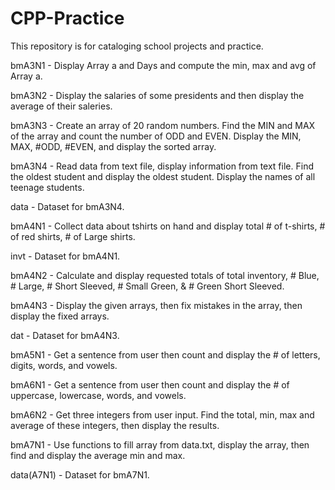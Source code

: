 # CPP-Practice
This repository is for cataloging school projects and practice.

bmA3N1 - Display Array a and Days and compute the min, max and avg of Array a.

bmA3N2 - Display the salaries of some presidents and then display the average of their saleries.

bmA3N3 - Create an array of 20 random numbers. Find the MIN and MAX of the array and count the 
         number of ODD and EVEN. Display the MIN, MAX, #ODD, #EVEN, and display the sorted array.
         
bmA3N4 - Read data from text file, display information from text file. Find the oldest student and
         display the oldest student. Display the names of all teenage students.
         
data   - Dataset for bmA3N4.

bmA4N1 - Collect data about tshirts on hand and display total # of t-shirts, # of red shirts, # of 
         Large shirts.
         
invt   - Dataset for bmA4N1.

bmA4N2 - Calculate and display requested totals of total inventory, # Blue, # Large, # Short 
         Sleeved, # Small Green, & # Green Short Sleeved.
         
bmA4N3 - Display the given arrays, then fix mistakes in the array, then display the fixed arrays.

dat    - Dataset for bmA4N3.

bmA5N1 - Get a sentence from user then count and display the # of letters, digits, words, and vowels.

bmA6N1 - Get a sentence from user then count and display the # of uppercase, lowercase, words,
         and vowels.
         
bmA6N2 - Get three integers from user input. Find the total, min, max and average of these integers, 
         then display the results.
         
bmA7N1 - Use functions to fill array from data.txt, display the array, then find and display the average
         min and max.
         
data(A7N1) - Dataset for bmA7N1.






